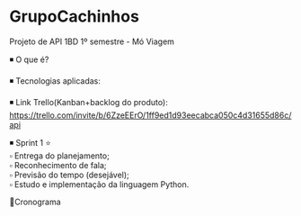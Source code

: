 # GrupoCachinhos
Projeto de API 1BD 1º semestre - Mó Viagem

◾ O que é? 

◾ Tecnologias aplicadas:

◾ Link Trello(Kanban+backlog do produto): https://trello.com/invite/b/6ZzeEErO/1ff9ed1d93eecabca050c4d31655d86c/api

◾ Sprint 1 ⭐</br>
 ▫ Entrega do planejamento;</br>
 ▫ Reconhecimento de fala;</br>
 ▫ Previsão do tempo (desejável);</br>
 ▫ Estudo e implementação da linguagem Python.

📆Cronograma


